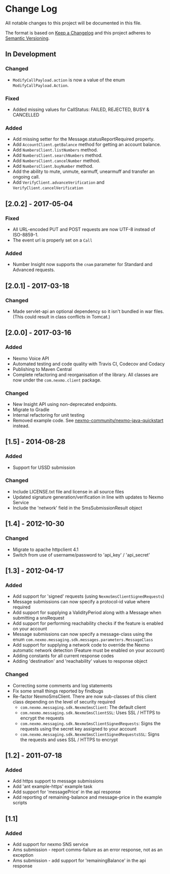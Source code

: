 # Change Log

All notable changes to this project will be documented in this file.

The format is based on [Keep a Changelog](http://keepachangelog.com/)
and this project adheres to [Semantic Versioning](http://semver.org/).

## In Development

### Changed
- `ModifyCallPayload.action` is now a value of the enum `ModifyCallPayload.Action`.

### Fixed
- Added missing values for CallStatus: FAILED, REJECTED, BUSY & CANCELLED

### Added
- Add missing setter for the Message.statusReportRequired property.
- Add `AccountClient.getBalance` method for getting an account balance.
- Add `NumbersClient.listNumbers` method.
- Add `NumbersClient.searchNumbers` method.
- Add `NumbersClient.cancelNumber` method.
- Add `NumbersClient.buyNumber` method.
- Add the ability to mute, unmute, earmuff, unearmuff and transfer an ongoing call.
- Add `VerifyClient.advanceVerification` and `VerifyClient.cancelVerification`

## [2.0.2] - 2017-05-04
### Fixed
- All URL-encoded PUT and POST requests are now UTF-8 instead of ISO-8859-1.
- The event url is properly set on a `Call`

### Added
- Number Insight now supports the `cnam` parameter for Standard and Advanced requests.

## [2.0.1] - 2017-03-18
### Changed
- Made servlet-api an optional dependency so it isn't bundled in war files. (This
  could result in class conflicts in Tomcat.)

## [2.0.0] - 2017-03-16
### Added
- Nexmo Voice API
- Automated testing and code quality with Travis CI, Codecov and Codacy
- Publishing to Maven Central
- Complete refactoring and reorganisation of the library. All classes are now
  under the `com.nexmo.client` package.

### Changed
- New Insight API using non-deprecated endpoints.
- Migrate to Gradle
- Internal refactoring for unit testing
- Removed example code. See [nexmo-community/nexmo-java-quickstart](https://github.com/nexmo-community/nexmo-java-quickstart) instead.

## [1.5] - 2014-08-28
### Added
- Support for USSD submission

### Changed
- Include LICENSE.txt file and license in all source files
- Updated signature generation/verification in line with updates to Nexmo Service
- Include the 'network' field in the SmsSubmissionResult object

## [1.4] - 2012-10-30
### Changed
- Migrate to apache httpclient 4.1
- Switch from use of username/password to 'api_key' / 'api_secret'

## [1.3] - 2012-04-17
### Added
- Add support for 'signed' requests (using `NexmoSmsClientSignedRequests`)
- Message submissions can now specify a protocol-id value where required
- Add support for supplying a ValidityPeriod along with a Message when submitting a snsRequest
- Add support for performing reachability checks if the feature is enabled on your account
- Message submissions can now specify a message-class using the enum `com.nexmo.messaging.sdk.messages.parameters.MessageClass`
- Add support for supplying a network code to override the Nexmo automatic network detection (Feature must be enabled on your account)
- Adding constants for all current response codes
- Adding 'destination' and 'reachability' values to response object

### Changed
- Correcting some comments and log statements
- Fix some small things reported by findbugs
- Re-factor NexmoSmsClient. There are now sub-classes of this client class depending on the level of security required
    -    `com.nexmo.messaging.sdk.NexmoSmsClient`: The default client
    -    `com.nexmo.messaging.sdk.NexmoSmsClientSSL`: Uses SSL / HTTPS to encrypt the requests
    -    `com.nexmo.messaging.sdk.NexmoSmsClientSignedRequests`: Signs the requests using the secret key assigned to your account
    -    `com.nexmo.messaging.sdk.NexmoSmsClientSignedRequestsSSL`: Signs the requests and uses SSL / HTTPS to encrypt

## [1.2] - 2011-07-18
### Added
- Add https support to message submissions
- Add 'ant example-https'  example task
- Add support for 'messagePrice' in the api response
- Add reporting of remaining-balance and message-price in the example scripts

## [1.1]
### Added
- Add support for nexmo SNS service
- Ams submission - report comms-failure as an error response, not as an exception
- Ams submission - add support for 'remainingBalance' in the api response
